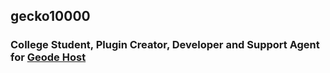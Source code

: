 ## gecko10000
### College Student, Plugin Creator, Developer and Support Agent for [Geode Host](https://geode.host/)
